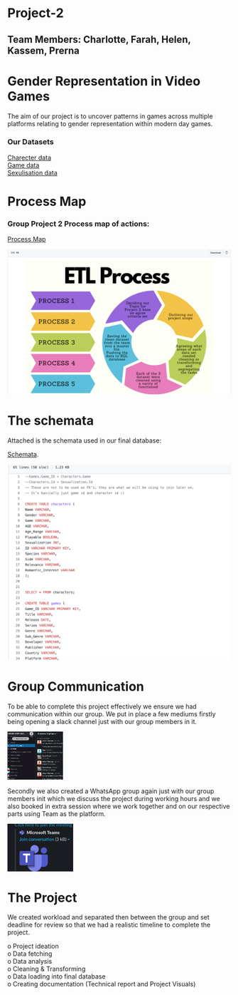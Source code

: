 # Project-2

## Team Members: Charlotte, Farah, Helen, Kassem, Prerna

# Gender Representation in Video Games

The aim of our project is to uncover patterns in games across multiple platforms
relating to gender representation within modern day games. 

### Our Datasets

[Charecter data](Resources/characters.grivg.csv)  
[Game data](Resources/games.grivg.csv)  
[Sexulisation data](Resources/sexualization.grivg.csv)  

# Process Map

### Group Project 2 Process map of actions:

[Process Map](https://github.com/kass173/Project-2/blob/main/Process%20Map/Colorful%20Process%20Prjt%202.png)

![Process Visual](images/Process-Map.png)

# The schemata

Attached is the schemata used in our final database:

[Schemata](https://github.com/kass173/Project-2/blob/main/Gen_Rep_%20Games.sql).

![Schema](images/Schema.png)

# Group Communication

To be able to complete this project effectively we ensure we had communication within our 
group. We put in place a few mediums firstly being opening a slack channel just with our 
group members in it.

![Slack](images/slack.png)

Secondly we also created a WhatsApp group again just with our group members init which we 
discuss the project during working hours and we also booked in extra session where we work 
together and on our respective parts using Team as the platform.

![Teams](images/teams.png)

# The Project
We created workload and separated then between the group and set deadline for review so
that we had a realistic timeline to complete the project.  

o  Project ideation  
o    Data fetching  
o    Data analysis  
o    Cleaning & Transforming  
o    Data loading into final database  
o    Creating documentation (Technical report and Project Visuals)
